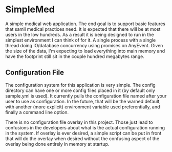 # SimpleMed

A simple medical web application. The end goal is to support basic features that samll
medical practices need. It is expected that there will be at most users in the low
hundreds. As a result it is being designed to run in the simplest environment I can think
of for it. A single process with a single thread doing IO/database concurrency using
promises on AnyEvent. Given the size of the data, I'm expecting to load everything into
main memory and have the footprint still sit in the couple hundred megabytes range.


Configuration File
------------------

The configuration system for this application is very simple. The config directory can
have one or more config files placed in it (by default only sample.yml is used). It
currently pulls the configuration file named after your user to use as configuration. In
the future, that will be the warned default, with another (more explicit) environment
variable used preferentially, and finally a command line option.

There is no configuration file overlay in this project. Those just lead to confusions in
the developers about what is the actual configuration running in the system. If overlay is
ever desired, a simple script can be put in front that will do the overlay when desired
without the confusing aspect of the overlay being done entirely in memory at startup.
